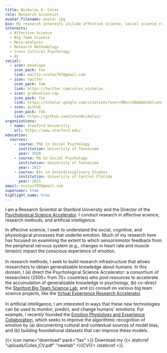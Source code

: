```yaml
---
title: Nicholas A. Coles
role: Research Scientist
avatar_filename: avatar.jpg
bio: My research interests include affective science, social science research methodology, and AI.
interests:
  - Affective Science
  - Big Team Science
  - Meta-analysis
  - Research Methodology
  - Cross Cultural Psychology
  - AI
social:
  - icon: envelope
    icon_pack: fas
    link: mailto:ncoles797@gmail.com
  - icon: twitter
    icon_pack: fab
    link: https://twitter.com/coles_nicholas_
  - icon: graduation-cap
    icon_pack: fas
    link: https://scholar.google.com/citations?user=9BxcrU8AAAAJ&hl=en&oi=ao
  - icon: github
    icon_pack: fab
    link: https://github.com/ColesNicholas/
organizations:
  - name: Stanford University
    url: https://www.stanford.edu/
education:
  courses:
    - course: PhD in Social Psychology
      institution: University of Tennessee
      year: 2020
    - course: MA in Social Psychology
      institution: University of Tennessee
      year: 2017
    - course: BSc in Interdisciplinary Studies
      institution: University of Central Florida
      year: 2015
email: ncoles797@gmail.com
superuser: true
highlight_name: true
---
```

I am a Research Scientist at Stanford University and the Director of the [Psychological Science Accelerator](https://psysciacc.org/). I conduct research in affective science, research methods, and artificial intelligence.

In affective science, I seek to understand the social, cognitive, and physiological processes that underlie emotion. Much of my research here has focused on examining the extent to which sensoriomotor feedback from the peripheral nervous system (e.g., changes in heart rate and muscle tension) impact the conscious experience of emotion.\
\
In research methods, I seek to build research infrastructure that allows researchers to obtain generalizable knowledge about humans. In this domain, I (a) direct the Psychological Science Accelerator: a consortium of researchers (2500+ from 70+ countries) who pool resources to accelerate the accumulation of generalizable knowledge in psychology, (b) co-direct the [Stanford Big Team Science Lab](https://bigteamsciencelab.github.io/), and (c) consult on various big team science projects, like the [Virtual Experience Research Accelerator](https://sreal.ucf.edu/wp-content/uploads/2022/03/vera_summary.pdf).\
\
In artificial intelligence, I am interested in ways that these new technologies can be used to monitor, predict, and change humans' emotions. For example, I recently founded the [Emotion Physiology and Experience Collaboration](https://epic-collab.github.io/), which seeks to improve the algorithmic recognition of emotion by (a) documenting cultural and contextual sources of model bias, and (b) building foundational datasets that can improve these models.

{{< icon name="download" pack="fas" >}} Download my {{< staticref "uploads/Coles_CV.pdf" "newtab" >}}CV{{< /staticref >}}.
